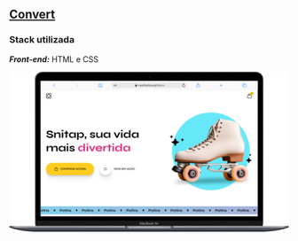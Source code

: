 ## [Convert](../patins-animation/)
### Stack utilizada
***Front-end:*** HTML e CSS

<a href="https://maahbatistaa.github.io/frontend-challenges/patins-animation/" target="_blank">
  <img src="./assets/snitap.png" />
</a>
